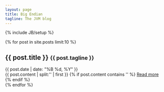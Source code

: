 ```yaml
---
layout: page
title: Big Endian
tagline: The JVM blog
---
```

{% include JB/setup %}

{% for post in site.posts limit:10 %}
  <div>
    <div class="page-header"><h2>{{ post.title }} <small>{{ post.tagline }}</small></h2></div>
    <div class="date">{{ post.date | date: "%B %d, %Y" }}</div>
    <div class="content">
      {{ post.content | split:'<!--break-->' | first }}
      {% if post.content contains '<!--break-->' %}
        <a href="{{ post.url }}">Read more</a>
      {% endif %}
    </div>
  </div>
{% endfor %}


